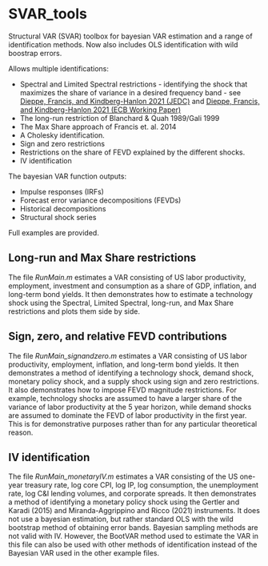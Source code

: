 # SVAR_tools
Structural VAR (SVAR) toolbox for bayesian VAR estimation and a range of identification methods. Now also includes OLS identification with wild boostrap errors.

Allows multiple identifications: 
* Spectral and Limited Spectral restrictions - identifying the shock that maximizes the share of variance in a desired frequency band - see [Dieppe, Francis, and Kindberg-Hanlon 2021 (JEDC)](https://www.sciencedirect.com/science/article/pii/S0165188921001512) and [Dieppe, Francis, and Kindberg-Hanlon 2021 (ECB Working Paper)](https://www.ecb.europa.eu/pub/pdf/scpwps/ecb.wp2534~2383e60ba4.en.pdf?eeffb1db5c1033da86491dbc6c96ce9a)
* The long-run restriction of Blanchard & Quah 1989/Gali 1999
* The Max Share approach of Francis et. al. 2014
* A Cholesky identification.
* Sign and zero restrictions
* Restrictions on the share of FEVD explained by the different shocks.
* IV identification


The bayesian VAR function outputs:
* Impulse responses (IRFs)
* Forecast error variance decompositions (FEVDs)
* Historical decompositions
* Structural shock series

Full examples are provided.

## Long-run and Max Share restrictions
The file *RunMain.m* estimates a VAR consisting of US labor productivity, employment, investment and consumption as a share of GDP, inflation, and long-term bond yields. It then demonstrates how to estimate a technology shock using the Spectral, Limited Spectral, long-run, and Max Share restrictions and plots them side by side.


## Sign, zero, and relative FEVD contributions
The file *RunMain_signandzero.m* estimates a VAR consisting of US labor productivity, employment, inflation, and long-term bond yields. It then demonstrates a method of identifying a technology shock, demand shock, monetary policy shock, and a supply shock using sign and zero restrictions. It also demonstrates how to impose FEVD magnitude restrictions. For example, technology shocks are assumed to have a larger share of the variance of labor productivity at the 5 year horizon, while demand shocks are assumed to dominate the FEVD of labor productivity in the first year. This is for demonstrative purposes rather than for any particular theoretical reason.

## IV identification
The file *RunMain_monetaryIV.m* estimates a VAR consisting of the US one-year treasury rate, log core CPI, log IP, log consumption, the unemployment rate, log C&I lending volumes, and corporate spreads. It then demonstrates a method of identifying a monetary policy shock using the Gertler and Karadi (2015) and Miranda-Aggrippino and Ricco (2021) instruments. It does not use a bayesian estimation, but rather standard OLS with the wild bootstrap method of obtaining error bands. Bayesian sampling methods are not valid with IV. However, the BootVAR method used to estimate the VAR in this file can also be used with other methods of identification instead of the Bayesian VAR used in the other example files.
